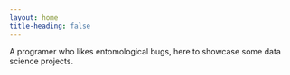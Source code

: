 ```yaml
---
layout: home 
title-heading: false
---
```

A programer who likes entomological bugs, here to showcase some data science projects.
